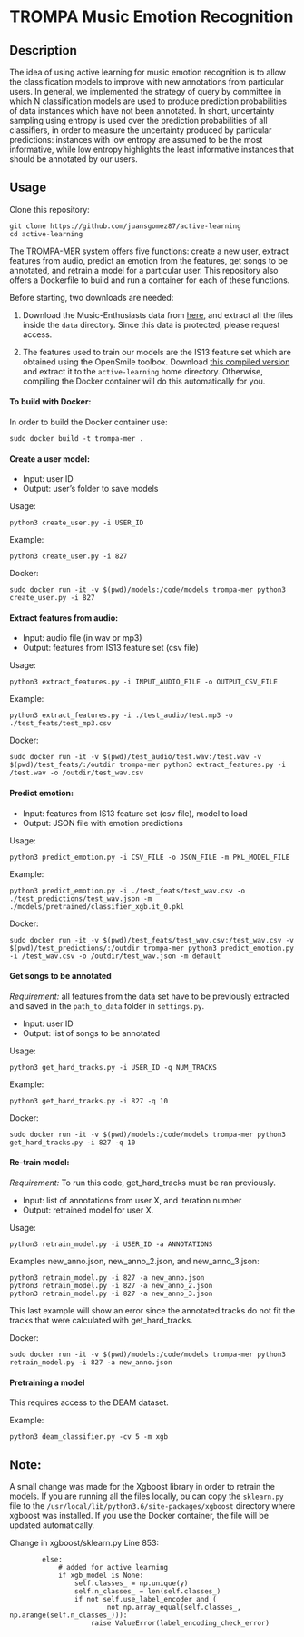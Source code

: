 # TROMPA Music Emotion Recognition

## Description
The idea of using active learning for music emotion recognition is to allow the classification models to improve with new annotations from particular users. In general, we implemented the strategy of query by committee in which N classification models are used to produce prediction probabilities of data instances which have not been annotated. In short, uncertainty sampling using entropy is used over the prediction probabilities of all classifiers, in order to measure the uncertainty produced by particular predictions: instances with low entropy are assumed to be the most informative, while low entropy highlights the least informative instances that should be annotated by our users. 

## Usage
Clone this repository:
```
git clone https://github.com/juansgomez87/active-learning
cd active-learning
```

The TROMPA-MER system offers five functions: create a new user, extract features from audio, predict an emotion from the features, get songs to be annotated, and retrain a model for a particular user. This repository also offers a Dockerfile to build and run a container for each of these functions. 

Before starting, two downloads are needed:

1. Download the Music-Enthusiasts data from [here](https://drive.google.com/file/d/1ZsAKCXgfqNOSyD58ZF1sVKjbQ3hWBfGf/view?usp=sharing), and extract all the files inside the `data` directory. Since this data is protected, please request access.

2. The features used to train our models are the IS13 feature set which are obtained using the OpenSmile toolbox. Download [this compiled version](https://github.com/audeering/opensmile/releases/download/v3.0.0/opensmile-3.0-linux-x64.tar.gz) and extract it to the `active-learning` home directory. Otherwise, compiling the Docker container will do this automatically for you. 

#### To build with Docker:

In order to build the Docker container use:
```
sudo docker build -t trompa-mer .
```

#### Create a user model:
- Input: user ID
- Output: user’s folder to save models 

Usage: 
```
python3 create_user.py -i USER_ID
```
Example: 
```
python3 create_user.py -i 827
```
Docker:
```
sudo docker run -it -v $(pwd)/models:/code/models trompa-mer python3 create_user.py -i 827
```

#### Extract features from audio:
- Input: audio file (in wav or mp3)
- Output: features from IS13 feature set (csv file)

Usage: 
```
python3 extract_features.py -i INPUT_AUDIO_FILE -o OUTPUT_CSV_FILE
```
Example: 
```
python3 extract_features.py -i ./test_audio/test.mp3 -o ./test_feats/test_mp3.csv
```
Docker:
```
sudo docker run -it -v $(pwd)/test_audio/test.wav:/test.wav -v $(pwd)/test_feats/:/outdir trompa-mer python3 extract_features.py -i /test.wav -o /outdir/test_wav.csv
```

#### Predict emotion:
- Input: features from IS13 feature set (csv file), model to load
- Output: JSON file with emotion predictions

Usage: 
```
python3 predict_emotion.py -i CSV_FILE -o JSON_FILE -m PKL_MODEL_FILE
```
Example: 
```
python3 predict_emotion.py -i ./test_feats/test_wav.csv -o ./test_predictions/test_wav.json -m ./models/pretrained/classifier_xgb.it_0.pkl
```
Docker:
```
sudo docker run -it -v $(pwd)/test_feats/test_wav.csv:/test_wav.csv -v $(pwd)/test_predictions/:/outdir trompa-mer python3 predict_emotion.py -i /test_wav.csv -o /outdir/test_wav.json -m default
```

#### Get songs to be annotated
_Requirement:_ all features from the data set have to be previously extracted and saved in the `path_to_data` folder in `settings.py`.
- Input: user ID
- Output: list of songs to be annotated

Usage:
```
python3 get_hard_tracks.py -i USER_ID -q NUM_TRACKS 
```
Example: 
```
python3 get_hard_tracks.py -i 827 -q 10 
```
Docker:
```
sudo docker run -it -v $(pwd)/models:/code/models trompa-mer python3 get_hard_tracks.py -i 827 -q 10
```

#### Re-train model:
_Requirement:_ To run this code, get_hard_tracks must be ran previously.
- Input: list of annotations from user X, and iteration number
- Output: retrained model for user X.

Usage: 
```
python3 retrain_model.py -i USER_ID -a ANNOTATIONS
```
Examples new_anno.json, new_anno_2.json, and new_anno_3.json:
```
python3 retrain_model.py -i 827 -a new_anno.json
python3 retrain_model.py -i 827 -a new_anno_2.json
python3 retrain_model.py -i 827 -a new_anno_3.json
```
This last example will show an error since the annotated tracks do not fit the tracks that were calculated with get_hard_tracks.

Docker:
```
sudo docker run -it -v $(pwd)/models:/code/models trompa-mer python3 retrain_model.py -i 827 -a new_anno.json
```

#### Pretraining a model
This requires access to the DEAM dataset. 

Example:
```
python3 deam_classifier.py -cv 5 -m xgb
```


## Note:
A small change was made for the Xgboost library in order to retrain the models. If you are running all the files locally, ou can copy the `sklearn.py` file to the `/usr/local/lib/python3.6/site-packages/xgboost` directory where xgboost was installed. 
If you use the Docker container, the file will be updated automatically.

Change in xgboost/sklearn.py Line 853:
```
        else:
            # added for active learning
            if xgb_model is None:
                self.classes_ = np.unique(y)
                self.n_classes_ = len(self.classes_)
                if not self.use_label_encoder and (
                        not np.array_equal(self.classes_, np.arange(self.n_classes_))):
                    raise ValueError(label_encoding_check_error)
```